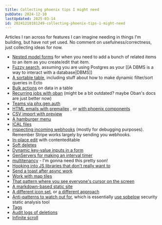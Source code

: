 ```yaml
---
title: Collecting phoenix tips I might need
pubDate: 2024-12-10
lastUpdated: 2025-03-14
id: 20241210181249-collecting-phoenix-tips-i-might-need
---
```


Articles I ran across for features I can imagine needing in things I'm building, but have not yet used. No comment on usefulness/correctness, just collecting ideas for now.

- [Nested model forms](https://fullstackphoenix.com/tutorials/nested-model-forms-with-phoenix-liveview) for when you need to add a bunch of related items to an item as you create/edit that item.
- [Fuzzy search](https://fullstackphoenix.com/tutorials/fuzzy-search-in-phoenix-liveview), assuming you are using Postgres as your [[A DBMS is a way to interact with a database|DBMS]]
- [A sortable table](https://fullstackphoenix.com/tutorials/table-sorting-with-ecto-and-liveview), including stuff about how to make dynamic filter/sort queries in Ecto
- [Bulk actions](https://fullstackphoenix.com/tutorials/add-bulk-actions-in-phoenix-liveview) on data in a table
- [Recurring jobs with oban](https://fullstackphoenix.com/tutorials/how-to-setup-recurring-jobs-with-oban-in-elixir) (might be a bit outdated? maybe Oban's docs are just better now)
- [Teams via phx.gen.auth](https://fullstackphoenix.com/tutorials/multi-teams-memberships-phx-gen-auth)
- [HTML emails with premailex](https://fullstackphoenix.com/tutorials/implementing-html-emails-in-phoenix-with-swoosh-and-premailex) , or [with phoenix components](https://andrewian.dev/blog/phoenix-email-defaults)
- [CSV import with preview](https://fullstackphoenix.com/tutorials/import-csv-with-preview-liveview-file-upload)
- [A hamburger menu](https://bensmithgall.com//blog/phoenix-hamburger-menu)
- [ICAL files](https://fullstackphoenix.com/tutorials/generating-ical-files-with-phoenix-and-swoosh)
- [inspecting incoming webhooks](https://fullstackphoenix.com/tutorials/inspect-incoming-webhooks-with-phoenix-liveview) (mostly for debugging purposes). Remember Stripe works largely by sending you webhooks.
- [In-place edit](https://fullstackphoenix.com/tutorials/in-place-edit-with-liveview) with contenteditable
- [Soft deletes](https://dashbit.co/blog/soft-deletes-with-ecto)
- [Dynamic key-value inputs in a form](https://james-carr.org/posts/2024-08-19-dynamic-keyvalue-pair-inputs-in-phoenix-liveview-forms/)
- [GenServers for making an interval timer](https://james-carr.org/posts/2024-10-09-elixir-basics-multiprocess-interval-timer/)
- [multitenancy](https://curiosum.com/blog/multitenancy-in-elixir) - I'm gonna need this pretty soon!
- [Hooking into JS libraries that don't really want to](https://blog.puretype.ai/liveview-javascript-event)
- [Send a toast after async work](https://samrat.me/til-liveview-toast-after-async-work/)
- [Work with map tiles](https://dev.to/dkuku/serving-open-street-map-vector-tiles-with-elixir-and-phoenix-40ip)
- [That pattern where you see everyone's cursor on the screen](https://koenvangilst.nl/blog/phoenix-liveview-cursors)
- [A markdown-based static site](https://mishka.tools/blog/build-a-static-site-in-elixir-under-5-minutes-with-phoenix-components)
- [A different icon set](https://rodolfosilva.com/elixir/adding-a-new-icon-collection-to-a-phoenix-project), or [a different approach](https://farens.me/blog/how-to-integrate-tabler-icons-into-your-phoenix-project)
- [Anti-patterns to watch out for](https://curiosum.com/blog/elixir-anti-patterns), which is essentially [use sobelow](https://github.com/nccgroup/sobelow) security static analysis tool
- [Tags](https://fly.io/phoenix-files/tag-all-the-things/)
- [Audit logs of deletions](https://danschultzer.com/posts/deleted-record-audit-log-with-ecto-postgresql)
- [Infinite scroll](https://abulasar.com/adding-infinite-scroll-in-phoenix-liveview-app)

